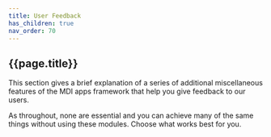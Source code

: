 ```yaml
---
title: User Feedback
has_children: true
nav_order: 70
---
```


## {{page.title}}

This section gives a brief explanation of a series
of additional miscellaneous features of the MDI
apps framework that help you give feedback to our users.

As throughout, none are essential and you can
achieve many of the same things without using these
modules. Choose what works best for you.
